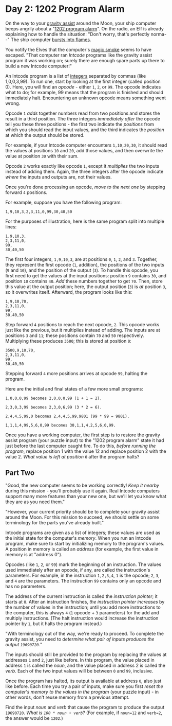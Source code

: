 # Day 2: 1202 Program Alarm

On the way to your [gravity assist][1] around the Moon, your ship computer
beeps angrily about a "[1202 program alarm][2]". On the radio, an Elf is
already explaining how to handle the situation: "Don't worry, that's perfectly
norma--" The ship computer [bursts into flames][3].

You notify the Elves that the computer's [magic smoke][4] seems to have
escaped. "That computer ran *Intcode* programs like the gravity assist program
it was working on; surely there are enough spare parts up there to build a new
Intcode computer!"

An Intcode program is a list of [integers][5] separated by commas (like
1,0,0,3,99). To run one, start by looking at the first integer (called position
0). Here, you will find an *opcode* - either `1`, `2`, or `99`. The opcode
indicates what to do; for example, 99 means that the program is finished and
should immediately halt. Encountering an unknown opcode means something went
wrong.

Opcode `1` *adds* together numbers read from two positions and stores the
result in a third position. The three integers *immediately after* the opcode
tell you these three positions - the first two indicate the *positions* from
which you should read the input values, and the third indicates the *position*
at which the output should be stored.

For example, if your Intcode computer encounters `1,10,20,30`, it should read
the values at positions `10` and `20`, add those values, and then overwrite the
value at position `30` with their sum.

Opcode `2` works exactly like opcode `1`, except it *multiplies* the two inputs
instead of adding them. Again, the three integers after the opcode indicate
*where* the inputs and outputs are, not their values.

Once you're done processing an opcode, *move to the next one* by stepping
forward `4` positions.

For example, suppose you have the following program:

```
1,9,10,3,2,3,11,0,99,30,40,50
```

For the purposes of illustration, here is the same program split into multiple
lines:

```
1,9,10,3,
2,3,11,0,
99,
30,40,50
```

The first four integers, `1,9,10,3`, are at positions `0`, `1`, `2`, and `3`.
Together, they represent the first opcode (`1`, addition), the positions of the
two inputs (`9` and `10`), and the position of the output (`3`). To handle this
opcode, you first need to get the values at the input positions: position `9`
contains `30`, and position `10` contains `40`. *Add* these numbers together to
get `70`.  Then, store this value at the output position; here, the output
position (`3`) is *at* position `3`, so it overwrites itself. Afterward, the
program looks like this:

```
1,9,10,70,
2,3,11,0,
99,
30,40,50
```

Step forward `4` positions to reach the next opcode, `2`. This opcode works
just like the previous, but it multiplies instead of adding. The inputs are at
positions `3` and `11`; these positions contain `70` and `50` respectively.
Multiplying these produces `3500`; this is stored at position `0`:

```
3500,9,10,70,
2,3,11,0,
99,
30,40,50
```

Stepping forward `4` more positions arrives at opcode `99`, halting the
program.

Here are the initial and final states of a few more small programs:

```
1,0,0,0,99 becomes 2,0,0,0,99 (1 + 1 = 2).
```

```
2,3,0,3,99 becomes 2,3,0,6,99 (3 * 2 = 6).
```

```
2,4,4,5,99,0 becomes 2,4,4,5,99,9801 (99 * 99 = 9801).
```

```
1,1,1,4,99,5,6,0,99 becomes 30,1,1,4,2,5,6,0,99.
```

Once you have a working computer, the first step is to restore the gravity
assist program (your puzzle input) to the "1202 program alarm" state it had
just before the last computer caught fire. To do this, *before running the
program*, replace position 1 with the value 12 and replace position 2 with the
value 2. *What value is left at position* `0` after the program halts?

## Part Two

"Good, the new computer seems to be working correctly! *Keep it nearby* during
this mission - you'll probably use it again. Real Intcode computers support
many more features than your new one, but we'll let you know what they are as
you need them."

"However, your current priority should be to complete your gravity assist
around the Moon. For this mission to succeed, we should settle on some
terminology for the parts you've already built."

Intcode programs are given as a list of integers; these values are used as the
initial state for the computer's *memory*. When you run an Intcode program,
make sure to start by initializing memory to the program's values. A position
in memory is called an *address* (for example, the first value in memory is at
"address 0").

Opcodes (like `1`, `2`, or `99`) mark the beginning of an instruction. The
values used immediately after an opcode, if any, are called the instruction's
parameters. For example, in the instruction `1,2,3,4`, `1` is the opcode; `2`,
`3`, and `4` are the parameters. The instruction `99` contains only an opcode
and has no parameters.

The address of the current instruction is called the *instruction pointer*; it
starts at `0`. After an instruction finishes, *the instruction pointer
increases* by the number of values in the instruction; until you add more
instructions to the computer, this is always `4` (`1` opcode + `3` parameters)
for the add and multiply instructions. (The halt instruction would increase the
instruction pointer by `1`, but it halts the program instead.)

"With terminology out of the way, we're ready to proceed. To complete the
gravity assist, you need to *determine what pair of inputs produces the output
`19690720`.*"

The inputs should still be provided to the program by replacing the values at
addresses `1` and `2`, just like before. In this program, the value placed in
address `1` is called the *noun*, and the value placed in address 2 is called
the *verb*. Each of the two input values will be between `0` and `99`,
inclusive.

Once the program has halted, its output is available at address `0`, also just
like before. Each time you try a pair of inputs, make sure you first *reset the
computer's memory to the values in the program* (your puzzle input) - in other
words, don't reuse memory from a previous attempt.

Find the input *noun* and *verb* that cause the program to produce the output
`19690720`. *What is `100 * noun + verb`*? (For example, if `noun=12` and
`verb=2`, the answer would be `1202`.)

[1]: https://en.wikipedia.org/wiki/Gravity_assist
[2]: https://www.hq.nasa.gov/alsj/a11/a11.landing.html#1023832
[3]: https://en.wikipedia.org/wiki/Halt_and_Catch_Fire
[4]: https://en.wikipedia.org/wiki/Magic_smoke
[5]: https://en.wikipedia.org/wiki/Integer
